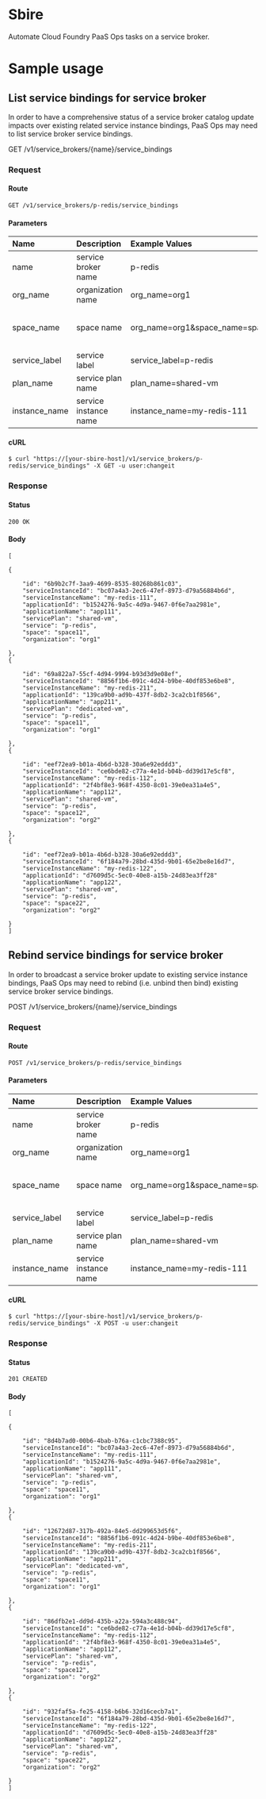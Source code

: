 # Sbire

Automate Cloud Foundry PaaS Ops tasks on a service broker.

# Sample usage

## List service bindings for service broker

In order to have a comprehensive status of a service broker catalog update impacts over existing related service instance bindings, PaaS Ops may need to list service broker service bindings.

GET /v1/service_brokers/{name}/service_bindings

### Request
#### Route
```
GET /v1/service_brokers/p-redis/service_bindings
```
#### Parameters

| Name | Description | Example Values | Valid |
| :--- | :---------- | :------------- | :---- |
| name | service broker name | p-redis | |
| org_name | organization name | org_name=org1 | |
| space_name | space name | org_name=org1&space_name=space11 | if org_name and space_name specified |
| service_label | service label | service_label=p-redis | |
| plan_name | service plan name | plan_name=shared-vm | |
| instance_name | service instance name | instance_name=my-redis-111 | |

#### cURL

```shell
$ curl "https://[your-sbire-host]/v1/service_brokers/p-redis/service_bindings" -X GET -u user:changeit
```

### Response
#### Status
```
200 OK
```
#### Body
```shell
[

{

    "id": "6b9b2c7f-3aa9-4699-8535-80268b861c03",
    "serviceInstanceId": "bc07a4a3-2ec6-47ef-8973-d79a56884b6d",
    "serviceInstanceName": "my-redis-111",
    "applicationId": "b1524276-9a5c-4d9a-9467-0f6e7aa2981e",
    "applicationName": "app111",
    "servicePlan": "shared-vm",
    "service": "p-redis",
    "space": "space11",
    "organization": "org1"

},
{

    "id": "69a822a7-55cf-4d94-9994-b93d3d9e08ef",
    "serviceInstanceId": "8856f1b6-091c-4d24-b9be-40df853e6be8",
    "serviceInstanceName": "my-redis-211",
    "applicationId": "139ca9b0-ad9b-437f-8db2-3ca2cb1f8566",
    "applicationName": "app211",
    "servicePlan": "dedicated-vm",
    "service": "p-redis",
    "space": "space11",
    "organization": "org1"

},
{

    "id": "eef72ea9-b01a-4b6d-b328-30a6e92eddd3",
    "serviceInstanceId": "ce6bde82-c77a-4e1d-b04b-dd39d17e5cf8",
    "serviceInstanceName": "my-redis-112",
    "applicationId": "2f4bf8e3-968f-4350-8c01-39e0ea31a4e5",
    "applicationName": "app112",
    "servicePlan": "shared-vm",
    "service": "p-redis",
    "space": "space12",
    "organization": "org2"

},
{

    "id": "eef72ea9-b01a-4b6d-b328-30a6e92eddd3",
    "serviceInstanceId": "6f184a79-28bd-435d-9b01-65e2be8e16d7",
    "serviceInstanceName": "my-redis-122",
    "applicationId": "d7609d5c-5ec0-40e8-a15b-24d83ea3ff28"
    "applicationName": "app122",
    "servicePlan": "shared-vm",
    "service": "p-redis",
    "space": "space22",
    "organization": "org2"

}
]
```

## Rebind service bindings for service broker

In order to broadcast a service broker update to existing service instance bindings, PaaS Ops may need to rebind (i.e. unbind then bind) existing service broker service bindings.

POST /v1/service_brokers/{name}/service_bindings

### Request
#### Route
```
POST /v1/service_brokers/p-redis/service_bindings
```
#### Parameters

| Name | Description | Example Values | Valid |
| :--- | :---------- | :------------- | :---- |
| name | service broker name | p-redis | |
| org_name | organization name | org_name=org1 | |
| space_name | space name | org_name=org1&space_name=space11 | if org_name and space_name specified |
| service_label | service label | service_label=p-redis | |
| plan_name | service plan name | plan_name=shared-vm | |
| instance_name | service instance name | instance_name=my-redis-111 | |

#### cURL

```shell
$ curl "https://[your-sbire-host]/v1/service_brokers/p-redis/service_bindings" -X POST -u user:changeit
```

### Response
#### Status
```
201 CREATED
```
#### Body
```shell
[

{

    "id": "8d4b7ad0-00b6-4bab-b76a-c1cbc7388c95",
    "serviceInstanceId": "bc07a4a3-2ec6-47ef-8973-d79a56884b6d",
    "serviceInstanceName": "my-redis-111",
    "applicationId": "b1524276-9a5c-4d9a-9467-0f6e7aa2981e",
    "applicationName": "app111",
    "servicePlan": "shared-vm",
    "service": "p-redis",
    "space": "space11",
    "organization": "org1"

},
{

    "id": "12672d87-317b-492a-84e5-dd299653d5f6",
    "serviceInstanceId": "8856f1b6-091c-4d24-b9be-40df853e6be8",
    "serviceInstanceName": "my-redis-211",
    "applicationId": "139ca9b0-ad9b-437f-8db2-3ca2cb1f8566",
    "applicationName": "app211",
    "servicePlan": "dedicated-vm",
    "service": "p-redis",
    "space": "space11",
    "organization": "org1"

},
{

    "id": "86dfb2e1-dd9d-435b-a22a-594a3c488c94",
    "serviceInstanceId": "ce6bde82-c77a-4e1d-b04b-dd39d17e5cf8",
    "serviceInstanceName": "my-redis-112",
    "applicationId": "2f4bf8e3-968f-4350-8c01-39e0ea31a4e5",
    "applicationName": "app112",
    "servicePlan": "shared-vm",
    "service": "p-redis",
    "space": "space12",
    "organization": "org2"

},
{

    "id": "932faf5a-fe25-4158-b6b6-32d16cecb7a1",
    "serviceInstanceId": "6f184a79-28bd-435d-9b01-65e2be8e16d7",
    "serviceInstanceName": "my-redis-122",
    "applicationId": "d7609d5c-5ec0-40e8-a15b-24d83ea3ff28"
    "applicationName": "app122",
    "servicePlan": "shared-vm",
    "service": "p-redis",
    "space": "space22",
    "organization": "org2"

}
]
```
